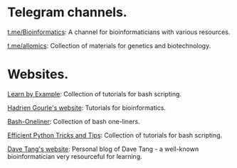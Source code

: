 # Telegram channels.

[t.me/Bioinformatics](t.me/Bioinformatics): A channel for bioinformaticians with various resources.

[t.me/allomics](t.me/allomics): Collection of materials for genetics and biotechnology.

# Websites.

[Learn by Example](learnbyexample.github.io): Collection of tutorials for bash scripting.

[Hadrien Gourle's website](hadriengourle.com/tutorials/): Tutorials for bioinformatics.

[Bash-Oneliner](onceupon.github.io/Bash-Oneliner/): Collection of bash one-liners.

[Efficient Python Tricks and Tips](learnbyexample.github.io): Collection of tutorials for bash scripting.

[Dave Tang's website](davetang.org/muse/): Personal blog of Dave Tang - a well-known bioinformatician very resourceful for learning.
